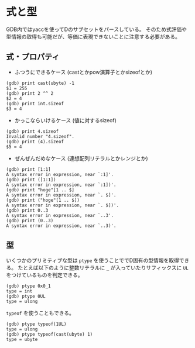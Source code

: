 # 式と型

GDB内ではyaccを使ってDのサブセットをパースしている。
そのため式評価や型情報の取得も可能だが、等価に表現できないことに注意する必要がある。

## 式・プロパティ

* ふつうにできるケース (castとかpow演算子とかsizeofとか)

```console
(gdb) print cast(ubyte) -1
$1 = 255
(gdb) print 2 ^^ 2
$2 = 4
(gdb) print int.sizeof
$3 = 4
```

* かっこならいけるケース (値に対するsizeof)

```console
(gdb) print 4.sizeof
Invalid number "4.sizeof".
(gdb) print (4).sizeof
$5 = 4
```

* ぜんぜんだめなケース (連想配列リテラルとかレンジとか)

```console
(gdb) print [1:1]
A syntax error in expression, near `:1]'.
(gdb) print ([1:1])
A syntax error in expression, near `:1])'.
(gdb) print "hoge"[1 .. $]
A syntax error in expression, near `. $]'.
(gdb) print ("hoge"[1 .. $])
A syntax error in expression, near `. $])'.
(gdb) print 0..3
A syntax error in expression, near `..3'.
(gdb) print (0..3)
A syntax error in expression, near `..3)'.
```

## 型

いくつかのプリミティブな型は `ptype` を使うことででD固有の型情報を取得できる。
たとえば以下のように整数リテラルに `_` が入っていたりサフィックスに `UL` をつけているものを判定できる。

```console
(gdb) ptype 0x0_1
type = int
(gdb) ptype 0UL
type = ulong
```

`typeof` を使うこともできる。

```console
(gdb) ptype typeof(1UL)
type = ulong
(gdb) ptype typeof(cast(ubyte) 1)
type = ubyte
```
